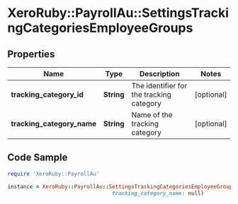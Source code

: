 # XeroRuby::PayrollAu::SettingsTrackingCategoriesEmployeeGroups

## Properties

Name | Type | Description | Notes
------------ | ------------- | ------------- | -------------
**tracking_category_id** | **String** | The identifier for the tracking category | [optional] 
**tracking_category_name** | **String** | Name of the tracking category | [optional] 

## Code Sample

```ruby
require 'XeroRuby::PayrollAu'

instance = XeroRuby::PayrollAu::SettingsTrackingCategoriesEmployeeGroups.new(tracking_category_id: e0eb6747-7c17-4075-b804-989f8d4e5d39,
                                 tracking_category_name: null)
```



